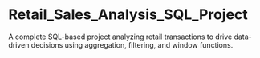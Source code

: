 # Retail_Sales_Analysis_SQL_Project
A complete SQL-based project analyzing retail transactions to drive data-driven decisions using aggregation, filtering, and window functions.

